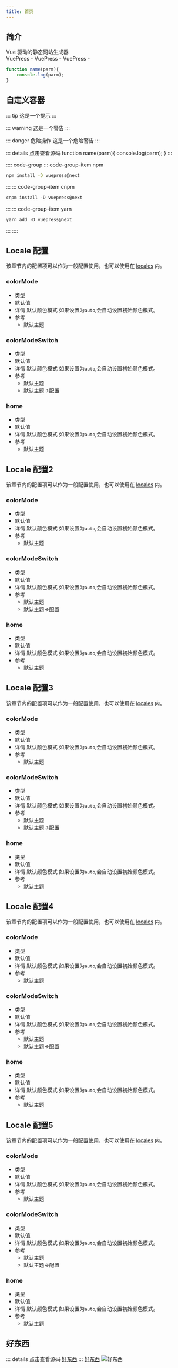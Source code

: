 ```yaml
---
title: 首页
---
```

<!-- 
目录
[[toc]] -->
## 简介

Vue 驱动的静态网站生成器  
VuePress - <Badge type="tip" text="v0.0.1" vertical="middle" />
VuePress - <Badge type="warning" text="v0.0.1" vertical="middle" />
VuePress - <Badge type="danger" text="v0.0.1" vertical="middle" />
``` javascript
function name(parm){
    console.log(parm);
}
```
## 自定义容器

::: tip
这是一个提示
:::

::: warning
这是一个警告
:::

::: danger 危险操作
这是一个危险警告
:::

::: details 点击查看源码
function name(parm){
    console.log(parm);
}
:::

:::: code-group
::: code-group-item npm
```sh
npm install -D vuepress@next
```
:::
::: code-group-item cnpm
```ts
cnpm install -D vuepress@next
```
:::
::: code-group-item yarn
```ts
yarn add -D vuepress@next
```
:::
::::

## Locale 配置
该章节内的配置项可以作为一般配置使用，也可以使用在 [locales](/) 内。


### colorMode
- 类型
- 默认值
- 详情
  默认颜色模式
  如果设置为`auto`,会自动设置初始颜色模式。
- 参考
  - 默认主题

### colorModeSwitch
- 类型
- 默认值
- 详情
  默认颜色模式
  如果设置为`auto`,会自动设置初始颜色模式。
- 参考
  - 默认主题
  - 默认主题->配置

### home
- 类型
- 默认值
- 详情
  默认颜色模式
  如果设置为`auto`,会自动设置初始颜色模式。
- 参考
  - 默认主题

## Locale 配置2
该章节内的配置项可以作为一般配置使用，也可以使用在 [locales](/) 内。


### colorMode
- 类型
- 默认值
- 详情
  默认颜色模式
  如果设置为`auto`,会自动设置初始颜色模式。
- 参考
  - 默认主题

### colorModeSwitch
- 类型
- 默认值
- 详情
  默认颜色模式
  如果设置为`auto`,会自动设置初始颜色模式。
- 参考
  - 默认主题
  - 默认主题->配置

### home
- 类型
- 默认值
- 详情
  默认颜色模式
  如果设置为`auto`,会自动设置初始颜色模式。
- 参考
  - 默认主题

## Locale 配置3
该章节内的配置项可以作为一般配置使用，也可以使用在 [locales](/) 内。


### colorMode
- 类型
- 默认值
- 详情
  默认颜色模式
  如果设置为`auto`,会自动设置初始颜色模式。
- 参考
  - 默认主题

### colorModeSwitch
- 类型
- 默认值
- 详情
  默认颜色模式
  如果设置为`auto`,会自动设置初始颜色模式。
- 参考
  - 默认主题
  - 默认主题->配置

### home
- 类型
- 默认值
- 详情
  默认颜色模式
  如果设置为`auto`,会自动设置初始颜色模式。
- 参考
  - 默认主题

## Locale 配置4
该章节内的配置项可以作为一般配置使用，也可以使用在 [locales](/) 内。


### colorMode
- 类型
- 默认值
- 详情
  默认颜色模式
  如果设置为`auto`,会自动设置初始颜色模式。
- 参考
  - 默认主题

### colorModeSwitch
- 类型
- 默认值
- 详情
  默认颜色模式
  如果设置为`auto`,会自动设置初始颜色模式。
- 参考
  - 默认主题
  - 默认主题->配置

### home
- 类型
- 默认值
- 详情
  默认颜色模式
  如果设置为`auto`,会自动设置初始颜色模式。
- 参考
  - 默认主题

## Locale 配置5
该章节内的配置项可以作为一般配置使用，也可以使用在 [locales](/) 内。


### colorMode
- 类型
- 默认值
- 详情
  默认颜色模式
  如果设置为`auto`,会自动设置初始颜色模式。
- 参考
  - 默认主题

### colorModeSwitch
- 类型
- 默认值
- 详情
  默认颜色模式
  如果设置为`auto`,会自动设置初始颜色模式。
- 参考
  - 默认主题
  - 默认主题->配置

### home
- 类型
- 默认值
- 详情
  默认颜色模式
  如果设置为`auto`,会自动设置初始颜色模式。
- 参考
  - 默认主题

## 好东西

::: details 点击查看源码
[好东西](/images/1.png)
:::
[好东西](/images/1.png)
![好东西](/images/2.png)
